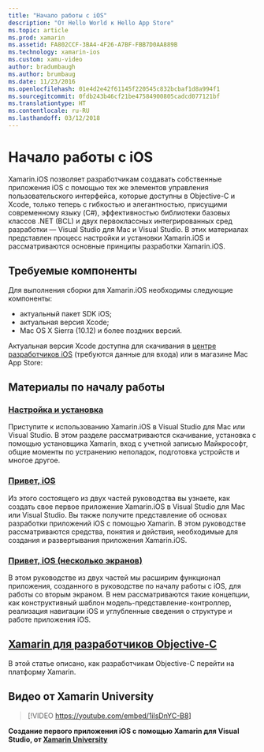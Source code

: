```yaml
---
title: "Начало работы с iOS"
description: "От Hello World к Hello App Store"
ms.topic: article
ms.prod: xamarin
ms.assetid: FA802CCF-3BA4-4F26-A7BF-FBB7D0AA889B
ms.technology: xamarin-ios
ms.custom: xamu-video
author: bradumbaugh
ms.author: brumbaug
ms.date: 11/23/2016
ms.openlocfilehash: 01e4d2e42f61145f220545c832bcbaf1d8a994f1
ms.sourcegitcommit: 0fdb243b46cf21be47584900805cadcd077121bf
ms.translationtype: HT
ms.contentlocale: ru-RU
ms.lasthandoff: 03/12/2018
---
```

# <a name="getting-started-with-ios"></a>Начало работы с iOS

Xamarin.iOS позволяет разработчикам создавать собственные приложения iOS с помощью тех же элементов управления пользовательского интерфейса, которые доступны в Objective-C и Xcode, только теперь с гибкостью и элегантностью, присущими современному языку (C#), эффективностью библиотеки базовых классов .NET (BCL) и двух первоклассных интегрированных сред разработки — Visual Studio для Mac и Visual Studio. В этих материалах представлен процесс настройки и установки Xamarin.iOS и рассматриваются основные принципы разработки Xamarin.iOS.

## <a name="required-components"></a>Требуемые компоненты

Для выполнения сборки для Xamarin.iOS необходимы следующие компоненты:

-    актуальный пакет SDK iOS;
-    актуальная версия Xcode;
-    Mac OS X Sierra (10.12) и более поздних версий.

Актуальная версия Xcode доступна для скачивания в [центре разработчиков iOS](https://developer.apple.com/devcenter/ios/index.action#downloads) (требуются данные для входа) или в магазине Mac App Store:

## <a name="getting-started-series"></a>Материалы по началу работы

###  <a name="setup-and-installationiosget-startedinstallationindexmd"></a>[Настройка и установка](~/ios/get-started/installation/index.md)

Приступите к использованию Xamarin.iOS в Visual Studio для Mac или Visual Studio. В этом разделе рассматриваются скачивание, установка с помощью установщика Xamarin, вход с учетной записью Майкрософт, общие моменты по устранению неполадок, подготовка устройств и многое другое.

###  <a name="hello-iosiosget-startedhello-iosindexmd"></a>[Привет, iOS](~/ios/get-started/hello-ios/index.md)

Из этого состоящего из двух частей руководства вы узнаете, как создать свое первое приложение Xamarin.iOS в Visual Studio для Mac или Visual Studio. Вы также получите представление об основах разработки приложений iOS с помощью Xamarin. В этом руководстве рассматриваются средства, понятия и действия, необходимые для создания и развертывания приложения Xamarin.iOS.

###  <a name="hello-ios-multiscreeniosget-startedhello-ios-multiscreenindexmd"></a>[Привет, iOS (несколько экранов)](~/ios/get-started/hello-ios-multiscreen/index.md)

В этом руководстве из двух частей мы расширим функционал приложения, созданного в руководстве по началу работы с iOS, для работы со вторым экраном. В нем рассматриваются такие концепции, как конструктивный шаблон модель-представление-контроллер, реализация навигации iOS и углубленные сведения о структуре и работе приложения iOS.

##  <a name="xamarin-for-objective-c-developersobjective-c-developersindexmd"></a>[Xamarin для разработчиков Objective-C](objective-c-developers/index.md)

В этой статье описано, как разработчикам Objective-C перейти на платформу Xamarin.

## <a name="xamarin-university-video"></a>Видео от Xamarin University

> [!VIDEO https://youtube.com/embed/1ilsDnYC-B8]

**Создание первого приложения iOS с помощью Xamarin для Visual Studio, от [Xamarin University](https://university.xamarin.com)**